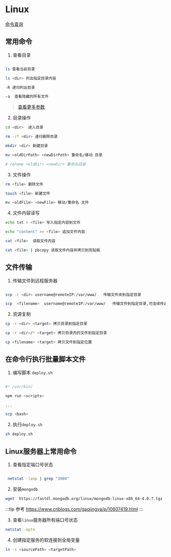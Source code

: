 # Linux

[命令查询](https://wangchujiang.com/linux-command/hot.html)

## 常用命令

1. 查看目录

```bash

ls 查看当前目录

ls <dir> 列出指定目录内容

-R 递归列出目录

-a  查看隐藏的所有文件

```

> [查看更多参数](https://wangchujiang.com/linux-command/c/ls.html)

2. 目录操作

```bash
cd <dir>  进入目录

rm -rf <dir> 递归删除目录

mkdir <dir> 新建目录

mv <oldDirPath> <newDirPath> 重命名/移动 目录

# rename <oldDir> <newDir> 重命名目录
```

3. 文件操作

```bash
rm <file> 删除文件

touch <file> 新建文件

mv <oldFile> <newFile> 移动/重命名 文件

```

4. 文件内容读写

```bash
echo txt > <file> 写入指定内容到文件

echo "content" >> <file> 追加文件内容

cat <file>  读取文件内容

cat <file> | pbcopy 读取文件内容并拷贝到剪贴板
```

## 文件传输

1. 传输文件到远程服务器

```bash

scp -r <dir> username@remoteIP:/var/www/   传输文件夹到指定目录

scp  <filename>  username@remoteIP:/var/www/   传输文件到指定目录,可连续传递多个

```

2. 资源复制

```bash
cp -r <dir> <target> 拷贝目录到指定目录

cp -r <dir>/* <target> 拷贝目录内的文件到指定目录

cp <filename> <target> 拷贝文件到指定位置
```

## 在命令行执行批量脚本文件

1. 编写脚本 `deploy.sh`

```bash

#! /usr/bin/

npm run <scripts>

...

scp <bash>
```

2. 执行`deploy.sh`

```bash
sh deploy.sh

```

## Linux服务器上常用命令

1. 查看指定端口号状态

```bash

 netstat -lanp | grep "3000"
```
2. 安装`mongodb`

```bash
wget  https://fastdl.mongodb.org/linux/mongodb-linux-x86_64-4.0.7.tgz 
```

:::tip 参考
https://www.cnblogs.com/gaojingya/p/10607419.html
:::

3. 查看`linux`服务器所有端口号状态

```bash
netstat -aptn
```

4. 创建指定服务的软连接到全局变量

```bash
ln -s <sourcePath> <targetPath>

```